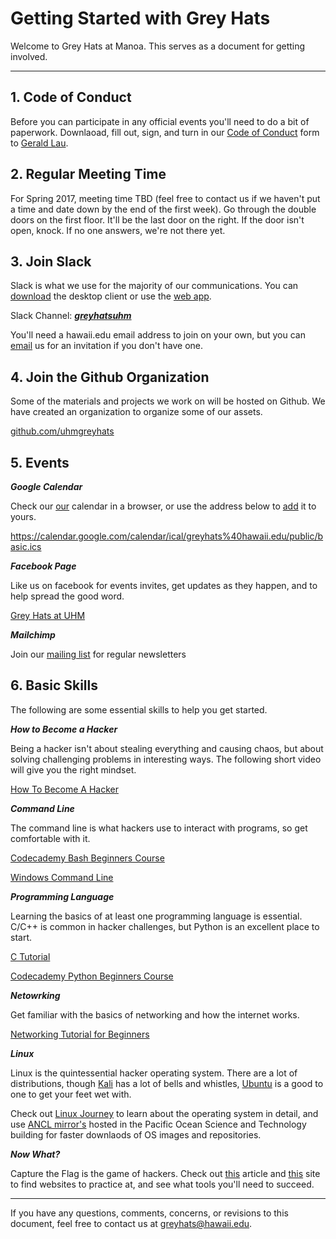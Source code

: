 # Getting Started with Grey Hats

Welcome to Grey Hats at Manoa.
This serves as a document for getting involved.

---

## 1. Code of Conduct
Before you can participate in any official events you'll need to do a bit of paperwork. Downlaoad, fill out, sign, and turn in our [Code of Conduct](https://github.com/uhmgreyhats/getting-started/blob/master/Grey%20Hats%20Computer%20Security%20and%20Ethics%20Agreement.docx) form to [Gerald Lau](glau@hawaii.edu).

## 2. Regular Meeting Time
For Spring 2017, meeting time TBD (feel free to contact us if we haven't put a time and date down by the end of the first week). Go through the double doors on the first floor. It'll be the last door on the right. If the door isn't open, knock. If no one answers, we're not there yet.

## 3. Join Slack
Slack is what we use for the majority of our communications.
You can [download](https://slack.com/downloads) the desktop client or use the [web app](https://slack.com/).

Slack Channel: [***greyhatsuhm***](https://greyhatsuhm.slack.com/)

You'll need a hawaii.edu email address to join on your own, but you can [email](greyhats@hawaii.edu) us for an invitation if you don't have one.

## 4. Join the Github Organization
Some of the materials and projects we work on will be hosted on Github. We have created an organization to organize some of our assets.

[github.com/uhmgreyhats](https://github.com/uhmgreyhats)

## 5. Events

***Google Calendar***

Check our [our](https://calendar.google.com/calendar/embed?src=greyhats%40hawaii.edu&ctz=Pacific/Honolulu) calendar in a browser, or use the address below to [add](https://support.google.com/calendar/answer/37100?co=GENIE.Platform%3DDesktop&hl=en) it to yours.

https://calendar.google.com/calendar/ical/greyhats%40hawaii.edu/public/basic.ics

***Facebook Page***

Like us on facebook for events invites, get updates as they happen, and to help spread the good word.

[Grey Hats at UHM](https://www.facebook.com/greyhatsuhm)

***Mailchimp***

Join our [mailing list](http://eepurl.com/ccSw3r) for regular newsletters

## 6. Basic Skills
The following are some essential skills to help you get started.

***How to Become a Hacker***

Being a hacker isn't about stealing everything and causing chaos, but about solving challenging problems in interesting ways. The following short video will give you the right mindset.

[How To Become A Hacker](https://youtu.be/tlezBUdD53w)

***Command Line***

The command line is what hackers use to interact with programs, so get comfortable with it.

[Codecademy Bash Beginners Course](https://www.codecademy.com/learn/learn-the-command-line)

[Windows Command Line](https://www.youtube.com/playlist?list=PL6gx4Cwl9DGDV6SnbINlVUd0o2xT4JbMu)

***Programming Language***

Learning the basics of at least one programming language is essential.
C/C++ is common in hacker challenges, but Python is an excellent place to start.

[C Tutorial](https://www.youtube.com/playlist?list=PLGLfVvz_LVvSaXCpKS395wbCcmsmgRea7)

[Codecademy Python Beginners Course](https://www.codecademy.com/learn/python)

***Netowrking***

Get familiar with the basics of networking and how the internet works.

[Networking Tutorial for Beginners](https://www.youtube.com/watch?v=xpXhudbsrr8)

***Linux***

Linux is the quintessential hacker operating system. There are a lot of distributions, though [Kali](https://www.kali.org/downloads/) has a lot of bells and whistles, [Ubuntu](http://www.ubuntu.com/desktop) is a good to one to get your feet wet with.

Check out [Linux Journey](linuxjourney.com) to learn about the operating system in detail, and use [ANCL mirror's](http://mirror.ancl.hawaii.edu/) hosted in the Pacific Ocean Science and Technology building for faster downlaods of OS images and repositories.

***Now What?***

Capture the Flag is the game of hackers. Check out [this](http://resources.infosecinstitute.com/tools-of-trade-and-resources-to-prepare-in-a-hacker-ctf-competition-or-challenge/) article and [this](http://www.amanhardikar.com/mindmaps/Practice.html) site to find websites to practice at, and see what tools you'll need to succeed.



---

If you have any questions, comments, concerns, or revisions to this document, feel free to contact us at greyhats@hawaii.edu.
